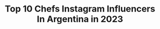 ---
title: Top 10 Chefs Instagram Influencers In Argentina in 2023
description: >-
  Find top chefs Instagram influencers in Argentina in 2023. Most popular hashtags: #tarta #chocolate #love.
platform: Instagram
hits: 75
text_top: Identify the top-rated Instagram profiles on inBeat.
text_bottom: Our database aggregates 75 Instagram influencers like this in Argentina for you to contact.
profiles:
  - username: "jennipiccione"
    fullname: >-
      Jenni Piccione
    bio: >-
      𝐐𝐮𝐞𝐝𝐚𝐫𝐬𝐞 𝐝𝐨𝐧𝐝𝐞 𝐬𝐞 𝐞𝐬 𝐟𝐞𝐥𝐢𝐳 💫 Publicidad al DM 📩 Escuela de modelo @robertopiazzaartist Estudiante de psicología en UADE Chef👩🏼‍🍳 @iga_la
    location: "Argentina"
    followers: 49281
    engagement: 393
    commentsToLikes: 0.414065
    id: ck5q1hx5jb2cx0i11wfr4xp89
    verified: false
    hashtags: ""
  - username: "danielamcj7"
    fullname: >-
      Daniela MasterChef Junior 7
    bio: >-
      Cuenta oficial de Daniela, semifinalista de #MCJunior 7, Atleta 🏃🏽‍♀️ y futura chef 👩🏽‍🍳. (Cuenta supervisada por los padres de Daniela).
    location: "Argentina"
    followers: 38888
    engagement: 2157
    commentsToLikes: 0.024321
    id: ck5hhs3b09sw90i11orsxiost
    verified: false
    hashtags: "#quedateencasa, #yomeapunto, #ad, #telodijeser"
  - username: "antonia_cristal"
    fullname: >-
      Antonia Cristal Figueroa
    bio: >-
      🇨🇱 Estudio Ingeniería Civil Ambiental, participé en Master Chef Chile, en Miss Mundo 2016 y Miss Earth 2018. Me gusta el arte 👉🏾@todotipode_arte 🌊 👇🏾
    location: "Argentina"
    followers: 51487
    engagement: 876
    commentsToLikes: 0.013291
    id: ck13bp4wjwhqo0i19ffrpeqbn
    verified: true
    hashtags: "#womanstyle, #missearth, #brunette, #messyhair"
  - username: "paolocasagrandetv"
    fullname: >-
      Paolo Casagrande
    bio: >-
      Chef Lasarte Restaurant 3*, by @martinberasategui. Sígueme también en @lasartebcn.
    location: "Argentina"
    followers: 17243
    engagement: 399
    commentsToLikes: 0.020232
    id: ck5q69ddqwi9p0i1140rpwr68
    verified: false
    hashtags: "#michelinstar, #michelinguide, #gastronomia, #gastronomy"
  - username: "soledadfandino"
    fullname: >-
      Fandiño
    bio: >-
      📍@theremakenet Actriz argentina Chef / Plant-based natural foods Chef
    location: "Argentina"
    followers: 1054002
    engagement: 200
    commentsToLikes: 0.009451
    id: ck13c4v87ymhq0i19488bic92
    verified: true
    hashtags: ""
  - username: "vivre_la_patisserie"
    fullname: >-
      Agus Capelle🌷
    bio: >-
      Chef 🍰🧁 Pastelería, recetas y tips para crear en tu propia cocina✨ Recetas para guardar📔💗 #vivre_la_patisserie Tandil 🏠🇦🇷 Fotos 🙋🏻‍♀️
    location: "Argentina"
    followers: 76229
    engagement: 274
    commentsToLikes: 0.046645
    id: ck8tdpptv4b8w0j789y9aoi51
    verified: false
    hashtags: "#coffee, #coffeetime, #postre, #torta"
  - username: "lucasfuente"
    fullname: >-
      Lucas Fuente
    bio: >-
      Creador de @volverasamifactory Creador de @laobreria Tv Chef @canal4_uy Autor del libro “Simple” @planetadelibrosuy
    location: "Argentina"
    followers: 58101
    engagement: 256
    commentsToLikes: 0.148709
    id: ck0w1fsnjj4kk0i19qpjd9iok
    verified: false
    hashtags: ""
  - username: "yaninablochpatissier"
    fullname: >-
      Yanina Bloch
    bio: >-
      Chef pastelera Clases grupales y personalizadas Consultoría y capacitación empresarial Chef Impulsora de Republica del Cacao y Valrhona
    location: "Argentina"
    followers: 71670
    engagement: 237
    commentsToLikes: 0.091125
    id: ck5q1gs3rawp30i11md67zlho
    verified: false
    hashtags: "#minicake, #yaninabloch, #tarta, #joinlarepublicadelcacao"
  - username: "simonevillarc"
    fullname: >-
      sɪᴍᴏɴᴇ ᴠɪʟʟᴀʀ
    bio: >-
      Modelo Conductora de TV CAMPEONA FITNESS 2014 IFBB 🏅🇵🇾Chef👩‍🍳Conductora @nochedeshowpy @elgranshowpy @landerfitoficial #Bailarina
    location: "Argentina"
    followers: 264968
    engagement: 67
    commentsToLikes: 0.016408
    id: ckap69v2pf0330i78rhhs1lzj
    verified: true
    hashtags: "#verano, #art, #cute, #lunesdecolageno"
  - username: "_simpleysaludable_"
    fullname: >-
      Simple y Saludable
    bio: >-
      👨‍🍳Chef @juangdelbono 🥗Propietario @tagore.almacennatural 🥤Creador de @janabenatural 📩Contacto: simpleysaludablesj@gmail.com
    location: "Argentina"
    followers: 63501
    engagement: 179
    commentsToLikes: 0.131383
    id: ckap05fghotom0i78dd3r9v7z
    verified: false
    hashtags: "#cocinacasera, #postrescaseros, #ricota, #salmarina"
---